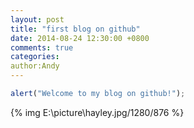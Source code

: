 ```yaml
---
layout: post
title: "first blog on github"
date: 2014-08-24 12:30:00 +0800
comments: true
categories: 
author:Andy
---
```


```javascript
alert("Welcome to my blog on github!");
```
{% img E:\\picture\\hayley.jpg/1280/876 %}